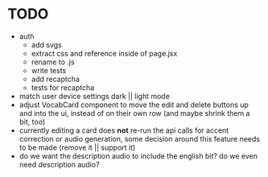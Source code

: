 # TODO

- auth
    - add svgs
    - extract css and reference inside of page.jsx
    - rename to .js
    - write tests
    - add recaptcha
    - tests for recaptcha
- match user device settings dark || light mode
- adjust VocabCard component to move the edit and delete buttons up and into the ui, instead of on their own row (and maybe shrink them a bit, too)
- currently editing a card does **not** re-run the api calls for accent correction or audio generation, some decision around this feature needs to be made (remove it || support it)
- do we want the description audio to include the english bit? do we even need description audio?